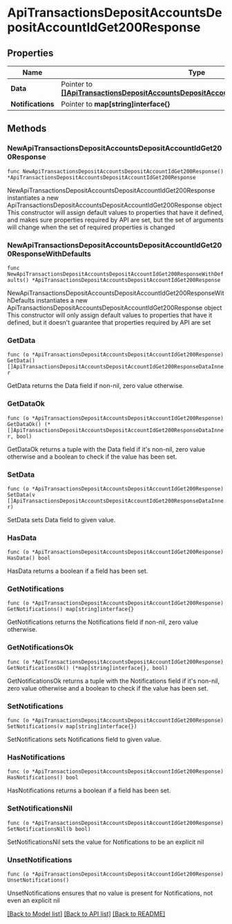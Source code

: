 # ApiTransactionsDepositAccountsDepositAccountIdGet200Response

## Properties

Name | Type | Description | Notes
------------ | ------------- | ------------- | -------------
**Data** | Pointer to [**[]ApiTransactionsDepositAccountsDepositAccountIdGet200ResponseDataInner**](ApiTransactionsDepositAccountsDepositAccountIdGet200ResponseDataInner.md) |  | [optional] 
**Notifications** | Pointer to **map[string]interface{}** |  | [optional] 

## Methods

### NewApiTransactionsDepositAccountsDepositAccountIdGet200Response

`func NewApiTransactionsDepositAccountsDepositAccountIdGet200Response() *ApiTransactionsDepositAccountsDepositAccountIdGet200Response`

NewApiTransactionsDepositAccountsDepositAccountIdGet200Response instantiates a new ApiTransactionsDepositAccountsDepositAccountIdGet200Response object
This constructor will assign default values to properties that have it defined,
and makes sure properties required by API are set, but the set of arguments
will change when the set of required properties is changed

### NewApiTransactionsDepositAccountsDepositAccountIdGet200ResponseWithDefaults

`func NewApiTransactionsDepositAccountsDepositAccountIdGet200ResponseWithDefaults() *ApiTransactionsDepositAccountsDepositAccountIdGet200Response`

NewApiTransactionsDepositAccountsDepositAccountIdGet200ResponseWithDefaults instantiates a new ApiTransactionsDepositAccountsDepositAccountIdGet200Response object
This constructor will only assign default values to properties that have it defined,
but it doesn't guarantee that properties required by API are set

### GetData

`func (o *ApiTransactionsDepositAccountsDepositAccountIdGet200Response) GetData() []ApiTransactionsDepositAccountsDepositAccountIdGet200ResponseDataInner`

GetData returns the Data field if non-nil, zero value otherwise.

### GetDataOk

`func (o *ApiTransactionsDepositAccountsDepositAccountIdGet200Response) GetDataOk() (*[]ApiTransactionsDepositAccountsDepositAccountIdGet200ResponseDataInner, bool)`

GetDataOk returns a tuple with the Data field if it's non-nil, zero value otherwise
and a boolean to check if the value has been set.

### SetData

`func (o *ApiTransactionsDepositAccountsDepositAccountIdGet200Response) SetData(v []ApiTransactionsDepositAccountsDepositAccountIdGet200ResponseDataInner)`

SetData sets Data field to given value.

### HasData

`func (o *ApiTransactionsDepositAccountsDepositAccountIdGet200Response) HasData() bool`

HasData returns a boolean if a field has been set.

### GetNotifications

`func (o *ApiTransactionsDepositAccountsDepositAccountIdGet200Response) GetNotifications() map[string]interface{}`

GetNotifications returns the Notifications field if non-nil, zero value otherwise.

### GetNotificationsOk

`func (o *ApiTransactionsDepositAccountsDepositAccountIdGet200Response) GetNotificationsOk() (*map[string]interface{}, bool)`

GetNotificationsOk returns a tuple with the Notifications field if it's non-nil, zero value otherwise
and a boolean to check if the value has been set.

### SetNotifications

`func (o *ApiTransactionsDepositAccountsDepositAccountIdGet200Response) SetNotifications(v map[string]interface{})`

SetNotifications sets Notifications field to given value.

### HasNotifications

`func (o *ApiTransactionsDepositAccountsDepositAccountIdGet200Response) HasNotifications() bool`

HasNotifications returns a boolean if a field has been set.

### SetNotificationsNil

`func (o *ApiTransactionsDepositAccountsDepositAccountIdGet200Response) SetNotificationsNil(b bool)`

 SetNotificationsNil sets the value for Notifications to be an explicit nil

### UnsetNotifications
`func (o *ApiTransactionsDepositAccountsDepositAccountIdGet200Response) UnsetNotifications()`

UnsetNotifications ensures that no value is present for Notifications, not even an explicit nil

[[Back to Model list]](../README.md#documentation-for-models) [[Back to API list]](../README.md#documentation-for-api-endpoints) [[Back to README]](../README.md)


